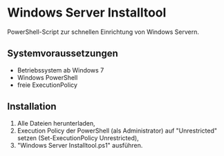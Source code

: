 Windows Server Installtool
==========================

PowerShell-Script zur schnellen Einrichtung von Windows Servern.

## Systemvoraussetzungen ##
* Betriebssystem ab Windows 7
* Windows PowerShell
* freie ExecutionPolicy

## Installation ##

1. Alle Dateien herunterladen,
2. Execution Policy der PowerShell (als Administrator) auf "Unrestricted" setzen (Set-ExecutionPolicy Unrestricted),
3. "Windows Server Installtool.ps1" ausführen.

